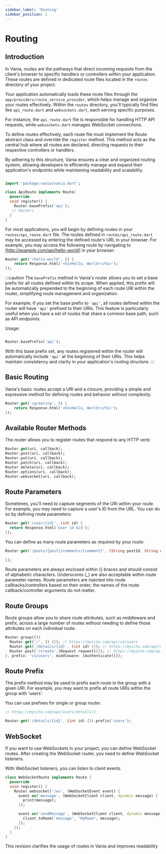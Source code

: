```yaml
---
sidebar_label: 'Routing'
sidebar_position: 1
---
```



# Routing

## Introduction

In Vania, routes are the pathways that direct incoming requests from the client's browser to specific handlers or controllers within your application. These routes are defined in dedicated route files located in the `routes` directory of your project.

Your application automatically loads these route files through the `app/providers/route_service_provider`, which helps manage and organize your routes effectively. Within the `routes` directory, you'll typically find files like `api_route.dart` and `websockets.dart`, each serving specific purposes.

For instance, the `api_route.dart` file is responsible for handling HTTP API requests, while `websockets.dart` manages WebSocket connections.

To define routes effectively, each route file must implement the Route abstract class and override the `register` method. This method acts as the central hub where all routes are declared, directing requests to their respective controllers or handlers.

By adhering to this structure, Vania ensures a clear and organized routing system, allowing developers to efficiently manage and expand their application's endpoints while maintaining readability and scalability.

```dart

import 'package:vania/vania.dart';

class ApiRoute implements Route{
  @override
  void register() {
    Router.basePrefix('api');
   // Routers
  }
}
```

For most applications, you will begin by defining routes in your `routes/api_route.dart` file. The routes defined in `routes/api_route.dart` may be accessed by entering the defined route's URL in your browser. For example, you may access the following route by navigating to [http://example.com/api/hello-world] in your browser:

```dart
Router.get('/hello-world', () {
    return Response.html('<h1>Hello, World!</h1>');
});
```

:::caution
The `basePrefix` method in Vania's router allows you to set a base prefix for all routes defined within its scope. When applied, this prefix will be automatically prepended to the beginning of each route URI within the router, simplifying route management and organization.

For example, if you set the base prefix to `'api'`, all routes defined within the router will have `'api'` prefixed to their URIs. This feature is particularly useful when you have a set of routes that share a common base path, such as API endpoints.

Usage:

```dart

Router.basePrefix('api');

```

With this base prefix set, any routes registered within the router will automatically include `'api'` at the beginning of their URIs. This helps maintain consistency and clarity in your application's routing structure.
:::

## Basic Routing

Vania's basic routes accept a URI and a closure, providing a simple and expressive method for defining routes and behavior without complexity.

```dart
Router.get('/greeting', () {
    return Response.html('<h1>Hello, World!</h1>');
});
```

## Available Router Methods

The router allows you to register routes that respond to any HTTP verb:

```dart
Router.get(uri, callback);
Router.post(uri, callback);
Router.put(uri, callback);
Router.patch(uri, callback);
Router.delete(uri, callback);
Router.options(uri, callback);
Router.websocket(uri, callback);
```

## Route Parameters

Sometimes, you'll need to capture segments of the URI within your route. For example, you may need to capture a user's ID from the URL. You can do so by defining route parameters:

```dart
Router.get('/user/{id}', (int id) {
  return Response.html('User id $id');
});
```

You can define as many route parameters as required by your route:

```dart
Router.get('/posts/{post}/comments/{comment}', (String postId, String commentId) {
    
});
```

Route parameters are always enclosed within {} braces and should consist of alphabetic characters. Underscores (_) are also acceptable within route parameter names. Route parameters are injected into route callbacks/controllers based on their order; the names of the route callback/controller arguments do not matter.

## Route Groups

Route groups allow you to share route attributes, such as middleware and prefix, across a large number of routes without needing to define those attributes on each individual route.

```dart
Router.group((){
  Router.get('/', () {}); // https://mysite.com/api/v1/users
  Router.get('/details/{id}', (int id) {}); // https://mysite.com/api/v1/users/details/1
  Router.post('/create',(Request request){}); // https://mysite.com/api/v1/users/create
}, prefix: 'v1/users', middleware: [Authenticate()]);
```

## Route Prefix

The prefix method may be used to prefix each route in the group with a given URI. For example, you may want to prefix all route URIs within the group with 'users'.

You can use prefixes for single or group router.

```dart
// https://mysite.com/api/users/details/1

Router.get('/details/{id}', (int id) {}).prefix('users');
```

## WebSocket

If you want to use WebSockets in your project, you can define WebSocket routes. After creating the WebSocket router, you need to define WebSocket listeners.

With WebSocket listeners, you can listen to client events.

```dart
class WebSocketRoute implements Route {
  @override
  void register() {
    Router.websocket('/ws', (WebSocketEvent event) {
      event.on('message', (WebSocketClient client, dynamic message) {
        print(message);
      });

      event.on('sendMessage', (WebSocketClient client, dynamic message) {
        client.toRoom('message', "MyRoom", message);
      });
    });
  }
}
```

This revision clarifies the usage of routes in Vania and improves readability
